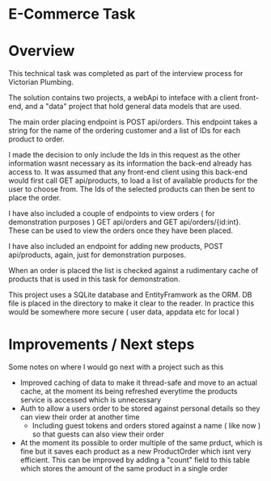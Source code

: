 # E-Commerce Task
# Overview

This technical task was completed as part of the interview process for Victorian Plumbing.

The solution contains two projects, a webApi to inteface with a client front-end, and a "data" project that hold general data models that are used.

The main order placing endpoint is POST api/orders.
This endpoint takes a string for the name of the ordering customer and a list of IDs for each product to order.

I made the decision to only include the Ids in this request as the other information wasnt necessary as its information the back-end already has access to.
It was assumed that any front-end client using this back-end would first call GET api/products, to load a list of available products for the user to choose from. 
The Ids of the selected products can then be sent to place the order.

I have also included a couple of endpoints to view orders ( for demonstration purposes ) GET api/orders and GET api/orders/{id:int}.
These can be used to view the orders once they have been placed.

I have also included an endpoint for adding new products, POST api/products, again, just for demonstration purposes.

When an order is placed the list is checked against a rudimentary cache of products that is used in this task for demonstration.

This project uses a SQLite database and EntityFramwork as the ORM. DB file is placed in the directory to make it clear to the reader. In practice this would be somewhere more secure ( user data, appdata etc for local ) 

# Improvements / Next steps
Some notes on where I would go next with a project such as this
- Improved caching of data to make it thread-safe and move to an actual cache, at the moment its being refreshed everytime the products service is accessed which is unnecessary 
- Auth to allow a users order to be stored against personal details so they can view their order at another time
  - Including guest tokens and orders stored against a name ( like now ) so that guests can also view their order
- At the moment its possible to order multiple of the same prduct, which is fine but it saves each product as a new ProductOrder which isnt very efficient.
  This can be improved by adding a "count" field to this table which stores the amount of the same product in a single order

